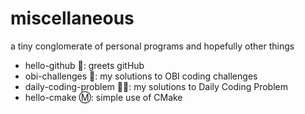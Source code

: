 # miscellaneous
a tiny conglomerate of personal programs and hopefully other things

* hello-github 👋: greets gitHub
* obi-challenges 🥇: my solutions to OBI coding challenges
* daily-coding-problem 👨‍💻: my solutions to Daily Coding Problem 
* hello-cmake Ⓜ️: simple use of CMake
